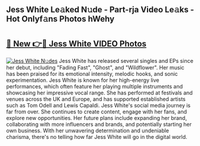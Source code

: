 ## Jess White Le𝚊ked N𝚞de - Part-rja Video Le𝚊ks - Hot Onlyf𝚊ns Photos hWehy

# <h2><a href="http://ab73310.deff.icu/?id=Jess+White">🔗 New 👉🔴 Jess White VIDEO Photos</a></h2>

[![Jess White N𝚞des](https://i.imgur.com/rIISA9y.gif)](http://ab73310.deff.icu/?id=Jess+White)
Jess White has released several singles and EPs since her debut, including "Fading Fast", "Ghost", and "Wildflower". Her music has been praised for its emotional intensity, melodic hooks, and sonic experimentation. Jess White is known for her high-energy live performances, which often feature her playing multiple instruments and showcasing her impressive vocal range. She has performed at festivals and venues across the UK and Europe, and has supported established artists such as Tom Odell and Lewis Capaldi. Jess White's social media journey is far from over. She continues to create content, engage with her fans, and explore new opportunities. Her future plans include expanding her brand, collaborating with more influencers and brands, and potentially starting her own business. With her unwavering determination and undeniable charisma, there's no telling how far Jess White will go in the digital world.

